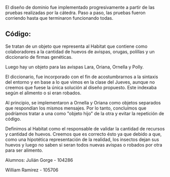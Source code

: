 El diseño de dominio fue implementado progresivamente a partir de las pruebas realizadas por la cátedra.
Paso a paso, las pruebas fueron corriendo hasta que terminaron funcionando todas.

## Código:
Se tratan de un objeto que representa al Habitat que contiene como colaboradores a la cantidad de huevos de avispas, orugas, polillas y un diccionario de firmas genéticas.

Luego hay un objeto para las avispas Lara, Oriana, Ornella y Polly. 

El diccionario, fue incorporado con el fin de acostumbrarnos a la sintaxis del entorno y en base a lo que vimos en la clase del Jueves, aunque no creemos que fuese la única solución al diseño propuesto. Este indexaba según el alimento o si eran robados.

Al principio, se implementaron a Ornella y Oriana como objetos separados que respondían los mismos mensajes. Por lo tanto, concluímos que podríamos tratar a una como "objeto hijo" de la otra y evitar la repetición de código.

Definimos al Habitat como el responsable de validar la cantidad de recursos y cantidad de huevos. Creemos que es correcto ésto ya que debido a que, como una hipotética representación de la realidad, los insectos dejan sus huevos y luego no saben si seran todos nuevas avispas o robados por otra para ser alimento.


Alumnos:
Julián Gorge - 104286

William Ramirez - 105706
